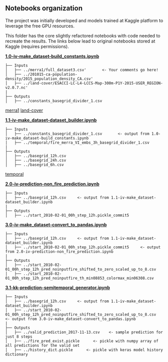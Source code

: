 Notebooks organization
------------

The project was initially developed and models trained at Kaggle platform to leverage the free GPU resources. 

This folder has the core slightly refactored notebooks with code needed to recreate the results. The links below lead to original notebooks stored at Kaggle (requires permissions).

**[1.0-iv-make_dataset-build_constants.ipynb](https://www.kaggle.com/sinusgamma/ibm-fire-build-the-constants-csv)**
    
    ├── Inputs
    │   ├── ../merra1/full_dataset3.csv'       <- Your comments go here!
    │   ├── ../201015-ca-population-density/2015_population_density_CA.csv'
    │   ├── ../land-cover/ESACCI-LC-L4-LCCS-Map-300m-P1Y-2015-USER_REGION-v2.0.7.nc'
    |
    ├── Outputs
    │   ├── ../constants_basegrid_divider_1.csv
 
 [merra1](https://www.kaggle.com/rsaxby/merra1)
 [land-cover](https://www.kaggle.com/sinusgamma/land-cover)

 **[1.1-iv-make_dataset-dataset_builder.ipynb](https://www.kaggle.com/sinusgamma/ibm-fire-dataset-builder-3-6-hr)**
 
    ├── Inputs
    │   ├── ../constants_basegrid_divider_1.csv       <- output from 1.0-iv-make_dataset-build_constants.ipynb
    │   ├── ../temporal/fire_merra_VI_embs_3h_basegrid_divider_1.csv
    |
    ├── Outputs
    │   ├── ../basegrid_12h.csv
    │   ├── ../basegrid_24h.csv
    │   ├── ../basegrid_6h.csv
 
 [temporal](https://www.kaggle.com/rsaxby/temporal)
    
 **[2.0-iv-prediction-non_fire_prediction.ipynb](https://www.kaggle.com/sinusgamma/ibm-fire-no-fire-feature-best-map)**
 
    ├── Inputs
    │   ├── ../basegrid_12h.csv     <- output from 1.1-iv-make_dataset-dataset_builder.ipynb
    |
    ├── Outputs
    │   ├── ../start_2010-02-01_00h_step_12h.pickle_commit5
    
 **[3.0-iv-make_dataset-convert_to_pandas.ipynb](https://www.kaggle.com/sinusgamma/ibm-fire-non-fire-input-data-conversion-to-pandas)**
 
    ├── Inputs
    │   ├── ../basegrid_12h.csv     <- output from 1.1-iv-make_dataset-dataset_builder.ipynb
    │   ├── ../start_2010-02-01_00h_step_12h.pickle_commit5     <- output from 2.0-iv-prediction-non_fire_prediction.ipynb
    |
    ├── Outputs
    │   ├── ../start_2010-02-01_00h_step_12h_pred_noinputfire_shifted_to_zero_scaled_up_to_8.csv
    │   ├── ../start_2010-02-01_00h_step_12h_pred_noinputfire_th_min08853_colormax_min06308.csv
    
 **[3.1-kk-prediction-semitemporal_generator.ipynb](https://www.kaggle.com/kcostya/ibm-fire-new-semitemporal-generator)**
 
    ├── Inputs
    │   ├── ../basegrid_12h.csv     <- output from 1.1-iv-make_dataset-dataset_builder.ipynb
    │   ├── ../start_2010-02-01_00h_step_12h_pred_noinputfire_shifted_to_zero_scaled_up_to_8.csv     <- output from 3.0-iv-make_dataset-convert_to_pandas.ipynb
    |
    ├── Outputs
    │   ├── ../valid_prediction_2017-11-13.csv    <- sample prediction for just 8 steps
    │   ├── ../fire_pred_exist.pickle      <- pickle with numpy array of all predictions for the valid set
    │   ├── ../history_dict.pickle      <- pickle with keras model history dictionary
    
